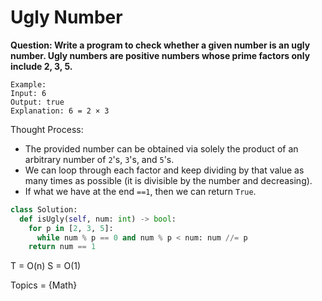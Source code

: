 # Ugly Number

<b>Question: Write a program to check whether a given number is an ugly number. Ugly numbers are positive numbers whose prime factors only include 2, 3, 5.</b>

```
Example:
Input: 6
Output: true
Explanation: 6 = 2 × 3
```

Thought Process:
* The provided number can be obtained via solely the product of an arbitrary number of `2`'s, `3`'s, and `5`'s.
* We can loop through each factor and keep dividing by that value as many times as possible (it is divisible by the number and decreasing).
* If what we have at the end `==1`, then we can return `True`.

```python
class Solution:
  def isUgly(self, num: int) -> bool:
    for p in [2, 3, 5]:
      while num % p == 0 and num % p < num: num //= p
    return num == 1
```

T = O(n)
S = O(1)

Topics = {Math}
